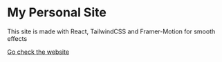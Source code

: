 # My Personal Site 

This site is made with React, TailwindCSS and Framer-Motion for smooth effects

[Go check the website](https://v4sj4n.vercel.app)
